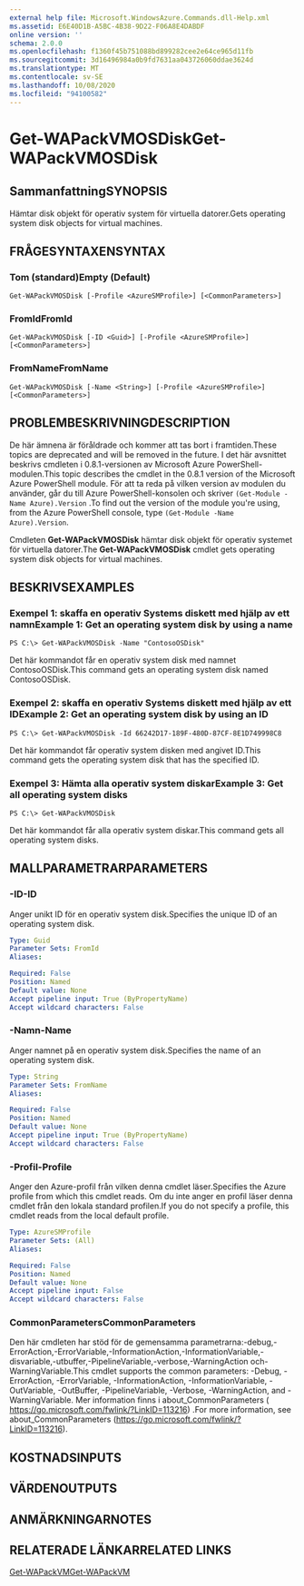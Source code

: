 ```yaml
---
external help file: Microsoft.WindowsAzure.Commands.dll-Help.xml
ms.assetid: E6E40D1B-A5BC-4B38-9D22-F06A8E4DABDF
online version: ''
schema: 2.0.0
ms.openlocfilehash: f1360f45b751088bd899282cee2e64ce965d11fb
ms.sourcegitcommit: 3d16496984a0b9fd7631aa043726060ddae3624d
ms.translationtype: MT
ms.contentlocale: sv-SE
ms.lasthandoff: 10/08/2020
ms.locfileid: "94100582"
---
```

# <span data-ttu-id="82d04-101">Get-WAPackVMOSDisk</span><span class="sxs-lookup"><span data-stu-id="82d04-101">Get-WAPackVMOSDisk</span></span>

## <span data-ttu-id="82d04-102">Sammanfattning</span><span class="sxs-lookup"><span data-stu-id="82d04-102">SYNOPSIS</span></span>
<span data-ttu-id="82d04-103">Hämtar disk objekt för operativ system för virtuella datorer.</span><span class="sxs-lookup"><span data-stu-id="82d04-103">Gets operating system disk objects for virtual machines.</span></span>

## <span data-ttu-id="82d04-104">FRÅGESYNTAXEN</span><span class="sxs-lookup"><span data-stu-id="82d04-104">SYNTAX</span></span>

### <span data-ttu-id="82d04-105">Tom (standard)</span><span class="sxs-lookup"><span data-stu-id="82d04-105">Empty (Default)</span></span>
```
Get-WAPackVMOSDisk [-Profile <AzureSMProfile>] [<CommonParameters>]
```

### <span data-ttu-id="82d04-106">FromId</span><span class="sxs-lookup"><span data-stu-id="82d04-106">FromId</span></span>
```
Get-WAPackVMOSDisk [-ID <Guid>] [-Profile <AzureSMProfile>] [<CommonParameters>]
```

### <span data-ttu-id="82d04-107">FromName</span><span class="sxs-lookup"><span data-stu-id="82d04-107">FromName</span></span>
```
Get-WAPackVMOSDisk [-Name <String>] [-Profile <AzureSMProfile>] [<CommonParameters>]
```

## <span data-ttu-id="82d04-108">PROBLEMBESKRIVNING</span><span class="sxs-lookup"><span data-stu-id="82d04-108">DESCRIPTION</span></span>
<span data-ttu-id="82d04-109">De här ämnena är föråldrade och kommer att tas bort i framtiden.</span><span class="sxs-lookup"><span data-stu-id="82d04-109">These topics are deprecated and will be removed in the future.</span></span>
<span data-ttu-id="82d04-110">I det här avsnittet beskrivs cmdleten i 0.8.1-versionen av Microsoft Azure PowerShell-modulen.</span><span class="sxs-lookup"><span data-stu-id="82d04-110">This topic describes the cmdlet in the 0.8.1 version of the Microsoft Azure PowerShell module.</span></span>
<span data-ttu-id="82d04-111">För att ta reda på vilken version av modulen du använder, går du till Azure PowerShell-konsolen och skriver `(Get-Module -Name Azure).Version` .</span><span class="sxs-lookup"><span data-stu-id="82d04-111">To find out the version of the module you're using, from the Azure PowerShell console, type `(Get-Module -Name Azure).Version`.</span></span>

<span data-ttu-id="82d04-112">Cmdleten **Get-WAPackVMOSDisk** hämtar disk objekt för operativ systemet för virtuella datorer.</span><span class="sxs-lookup"><span data-stu-id="82d04-112">The **Get-WAPackVMOSDisk** cmdlet gets operating system disk objects for virtual machines.</span></span>

## <span data-ttu-id="82d04-113">BESKRIVS</span><span class="sxs-lookup"><span data-stu-id="82d04-113">EXAMPLES</span></span>

### <span data-ttu-id="82d04-114">Exempel 1: skaffa en operativ Systems diskett med hjälp av ett namn</span><span class="sxs-lookup"><span data-stu-id="82d04-114">Example 1: Get an operating system disk by using a name</span></span>
```
PS C:\> Get-WAPackVMOSDisk -Name "ContosoOSDisk"
```

<span data-ttu-id="82d04-115">Det här kommandot får en operativ system disk med namnet ContosoOSDisk.</span><span class="sxs-lookup"><span data-stu-id="82d04-115">This command gets an operating system disk named ContosoOSDisk.</span></span>

### <span data-ttu-id="82d04-116">Exempel 2: skaffa en operativ Systems diskett med hjälp av ett ID</span><span class="sxs-lookup"><span data-stu-id="82d04-116">Example 2: Get an operating system disk by using an ID</span></span>
```
PS C:\> Get-WAPackVMOSDisk -Id 66242D17-189F-480D-87CF-8E1D749998C8
```

<span data-ttu-id="82d04-117">Det här kommandot får operativ system disken med angivet ID.</span><span class="sxs-lookup"><span data-stu-id="82d04-117">This command gets the operating system disk that has the specified ID.</span></span>

### <span data-ttu-id="82d04-118">Exempel 3: Hämta alla operativ system diskar</span><span class="sxs-lookup"><span data-stu-id="82d04-118">Example 3: Get all operating system disks</span></span>
```
PS C:\> Get-WAPackVMOSDisk
```

<span data-ttu-id="82d04-119">Det här kommandot får alla operativ system diskar.</span><span class="sxs-lookup"><span data-stu-id="82d04-119">This command gets all operating system disks.</span></span>

## <span data-ttu-id="82d04-120">MALLPARAMETRAR</span><span class="sxs-lookup"><span data-stu-id="82d04-120">PARAMETERS</span></span>

### <span data-ttu-id="82d04-121">-ID</span><span class="sxs-lookup"><span data-stu-id="82d04-121">-ID</span></span>
<span data-ttu-id="82d04-122">Anger unikt ID för en operativ system disk.</span><span class="sxs-lookup"><span data-stu-id="82d04-122">Specifies the unique ID of an operating system disk.</span></span>

```yaml
Type: Guid
Parameter Sets: FromId
Aliases:

Required: False
Position: Named
Default value: None
Accept pipeline input: True (ByPropertyName)
Accept wildcard characters: False
```

### <span data-ttu-id="82d04-123">-Namn</span><span class="sxs-lookup"><span data-stu-id="82d04-123">-Name</span></span>
<span data-ttu-id="82d04-124">Anger namnet på en operativ system disk.</span><span class="sxs-lookup"><span data-stu-id="82d04-124">Specifies the name of an operating system disk.</span></span>

```yaml
Type: String
Parameter Sets: FromName
Aliases:

Required: False
Position: Named
Default value: None
Accept pipeline input: True (ByPropertyName)
Accept wildcard characters: False
```

### <span data-ttu-id="82d04-125">-Profil</span><span class="sxs-lookup"><span data-stu-id="82d04-125">-Profile</span></span>
<span data-ttu-id="82d04-126">Anger den Azure-profil från vilken denna cmdlet läser.</span><span class="sxs-lookup"><span data-stu-id="82d04-126">Specifies the Azure profile from which this cmdlet reads.</span></span>
<span data-ttu-id="82d04-127">Om du inte anger en profil läser denna cmdlet från den lokala standard profilen.</span><span class="sxs-lookup"><span data-stu-id="82d04-127">If you do not specify a profile, this cmdlet reads from the local default profile.</span></span>

```yaml
Type: AzureSMProfile
Parameter Sets: (All)
Aliases:

Required: False
Position: Named
Default value: None
Accept pipeline input: False
Accept wildcard characters: False
```

### <span data-ttu-id="82d04-128">CommonParameters</span><span class="sxs-lookup"><span data-stu-id="82d04-128">CommonParameters</span></span>
<span data-ttu-id="82d04-129">Den här cmdleten har stöd för de gemensamma parametrarna:-debug,-ErrorAction,-ErrorVariable,-InformationAction,-InformationVariable,-disvariable,-utbuffer,-PipelineVariable,-verbose,-WarningAction och-WarningVariable.</span><span class="sxs-lookup"><span data-stu-id="82d04-129">This cmdlet supports the common parameters: -Debug, -ErrorAction, -ErrorVariable, -InformationAction, -InformationVariable, -OutVariable, -OutBuffer, -PipelineVariable, -Verbose, -WarningAction, and -WarningVariable.</span></span> <span data-ttu-id="82d04-130">Mer information finns i about_CommonParameters ( https://go.microsoft.com/fwlink/?LinkID=113216) .</span><span class="sxs-lookup"><span data-stu-id="82d04-130">For more information, see about_CommonParameters (https://go.microsoft.com/fwlink/?LinkID=113216).</span></span>

## <span data-ttu-id="82d04-131">KOSTNADS</span><span class="sxs-lookup"><span data-stu-id="82d04-131">INPUTS</span></span>

## <span data-ttu-id="82d04-132">VÄRDEN</span><span class="sxs-lookup"><span data-stu-id="82d04-132">OUTPUTS</span></span>

## <span data-ttu-id="82d04-133">ANMÄRKNINGAR</span><span class="sxs-lookup"><span data-stu-id="82d04-133">NOTES</span></span>

## <span data-ttu-id="82d04-134">RELATERADE LÄNKAR</span><span class="sxs-lookup"><span data-stu-id="82d04-134">RELATED LINKS</span></span>

[<span data-ttu-id="82d04-135">Get-WAPackVM</span><span class="sxs-lookup"><span data-stu-id="82d04-135">Get-WAPackVM</span></span>](./Get-WAPackVM.md)


